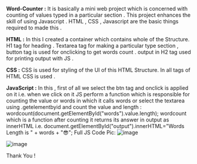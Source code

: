 **Word-Counter :**
It is basically a mini web project which is concerned with counting of values typed in a particular section . 
This project enhances the skill of using Javascript .
HTML , CSS , Javascript are the basic things required to made this .

**HTML :**
In this I created a container which contains whole of the Structure.
H1 tag for heading .
Textarea tag for making a particular type section ,
button tag is used for onclicking to get words count .
output in H2 tag used for printing output with JS .

**CSS :**
CSS is used for styling of the UI of this HTML Structure.
In all tags of HTML CSS is used .

**JavaScript :**
In this , first of all we select the btn tag and onclick is applied on it i.e. when we click on it JS perform a function which is responsible for counting the value or words in which it calls words or select the textarea using .getelementbyid and count the value and length :
 wordcount(document.getElementById("words").value.length);
wordcount which is a function after counting it returns its answer in output as innerHTML i.e. 
document.getElementById("output").innerHTML="Words Length is " + words + "😎";
Full JS Code Pic:
![image](https://github.com/Abbas7120/Word-Counter/assets/148750291/87d54e72-12dd-426c-8937-731077aedb09)

![image](https://github.com/Abbas7120/Word-Counter/assets/148750291/614f446f-75d3-4743-aba3-2bc29e1ed06c)



Thank You !
